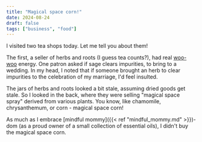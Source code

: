 ```yaml
---
title: "Magical space corn!"
date: 2024-08-24
draft: false
tags: ["business", "food"]
---
```

I visited two tea shops today. Let me tell you about them!

The first, a seller of herbs and roots (I guess tea counts?), had real [woo-woo](https://www.merriam-webster.com/dictionary/woo-woo) energy. One patron asked if sage clears impurities, to bring to a wedding. In my head, I noted that if someone brought an herb to clear impurities to the celebration of my marriage, I'd feel insulted.

The jars of herbs and roots looked a bit stale, assuming dried goods get stale. So I looked in the back, where they were selling "magical space spray" derived from various plants. You know, like chamomile, chrysanthemum, or corn - magical space corn!

As much as I embrace [mindful mommy]({{< ref "mindful_mommy.md" >}})-dom (as a proud owner of a small collection of essential oils), I didn't buy the magical space corn.